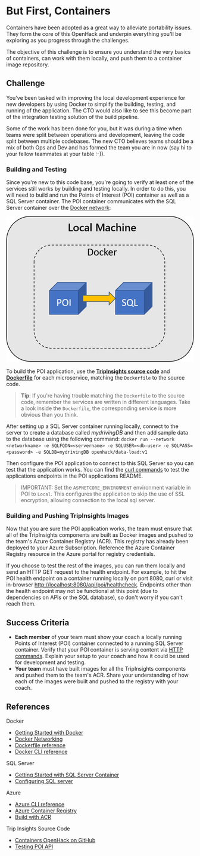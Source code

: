 # But First, Containers

Containers have been adopted as a great way to alleviate portability issues. They form the core of this OpenHack and underpin everything you'll be exploring as you progress through the challenges.

The objective of this challenge is to ensure you understand the very basics of containers, can work with them locally, and push them to a container image repository.

## Challenge

You've been tasked with improving the local development experience for new developers by using Docker to simplify the building, testing, and running of the application. The CTO would also like to see this become part of the integration testing solution of the build pipeline.

Some of the work has been done for you, but it was during a time when teams were split between operations and development, leaving the code split between multiple codebases. The new CTO believes teams should be a mix of both Ops and Dev and has formed the team you are in now (say hi to your fellow teammates at your table :-)).

### Building and Testing

Since you're new to this code base, you're going to verify at least one of the services still works by building and testing locally. In order to do this, you will need to build and run the Points of Interest (POI) container as well as a SQL Server container. The POI container communicates with the SQL Server container over the [Docker network](https://docs.docker.com/v17.09/engine/userguide/networking):

![DesiredArchChallenge1.png](./images/DesiredArchChallenge1.png)

To build the POI application, use the **[TripInsights source code](https://github.com/Azure-Samples/openhack-containers)** and **[Dockerfile](https://docs.docker.com/engine/reference/builder/)** for each microservice, matching the `Dockerfile` to the source code.

> **Tip**:  If you're having trouble matching the `Dockerfile` to the source code, remember the services are written in different languages. Take a look inside the `Dockerfile`, the corresponding service is more obvious than you think.

After setting up a SQL Server container running locally, connect to the server to create a database called *mydrivingDB* and then add sample data to the database using the following command:
`docker run --network <networkname> -e SQLFQDN=<servername> -e SQLUSER=<db-user> -e SQLPASS=<password> -e SQLDB=mydrivingDB openhack/data-load:v1`

Then configure the POI application to connect to this SQL Server so you can test that the application works. You can find the [curl commands](https://github.com/Azure-Samples/openhack-containers/tree/master/src/poi#testing) to test the applications endpoints in the POI applications README.

> IMPORTANT: Set the `ASPNETCORE_ENVIRONMENT` environment variable in POI to `Local`. This configures the application to skip the use of SSL encryption, allowing connection to the local sql server.

### Building and Pushing TripInsights Images

Now that you are sure the POI application works, the team must ensure that all of the TripInsights components are built as Docker images and pushed to the team's Azure Container Registry (ACR). This registry has already been deployed to your Azure Subscription. Reference the Azure Container Registry resource in the Azure portal for registry credentials.

If you choose to test the rest of the images, you can run them locally and send an HTTP GET request to the health endpoint. For example, to hit the POI health endpoint on a container running locally on port 8080, curl or visit in-browser [http://localhost:8080/api/poi/healthcheck](http://localhost:8080/api/poi/healthcheck). Endpoints other than the health endpoint may not be functional at this point (due to dependencies on APIs or the SQL database), so don't worry if you can't reach them.

## Success Criteria

* **Each member** of your team must show your coach a locally running Points of Interest (POI) container connected to a running SQL Server container. Verify that your POI container is serving content via [HTTP commands](https://github.com/Azure-Samples/openhack-containers/tree/master/src/poi#testing). Explain your setup to your coach and how it could be used for development and testing.
* **Your team** must have built images for all the TripInsights components and pushed them to the team's ACR. Share your understanding of how each of the images were built and pushed to the registry with your coach.

## References

Docker

* [Getting Started with Docker](https://docs.docker.com/get-started/)
* [Docker Networking](https://docs.docker.com/v17.09/engine/userguide/networking)
* [Dockerfile reference](https://docs.docker.com/engine/reference/builder/)
* [Docker CLI reference](https://docs.docker.com/engine/reference/commandline/cli/)

SQL Server

* [Getting Started with SQL Server Container](https://docs.microsoft.com/en-us/sql/linux/quickstart-install-connect-docker?view=sql-server-2017)
* [Configuring SQL server](https://docs.microsoft.com/en-us/sql/linux/sql-server-linux-configure-docker)

Azure

* [Azure CLI reference](https://docs.microsoft.com/en-us/cli/azure/get-started-with-azure-cli)
* [Azure Container Registry](https://docs.microsoft.com/en-us/azure/container-registry/)
* [Build with ACR](https://docs.microsoft.com/en-us/azure/container-registry/container-registry-tutorial-quick-task)

Trip Insights Source Code

* [Containers OpenHack on GitHub](https://github.com/Azure-Samples/openhack-containers)
* [Testing POI API](https://github.com/Azure-Samples/openhack-containers/tree/master/src/poi#testing)
